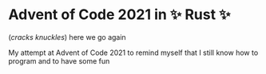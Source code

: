 # Advent of Code 2021 in :sparkles: Rust :sparkles:

(*cracks knuckles*) here we go again

My attempt at Advent of Code 2021 to remind myself that I still know how to program and to have some fun